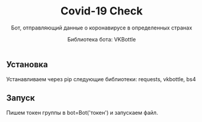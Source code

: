 <h1 align="center">Covid-19 Check</h1>
<p align="center">
    Бот, отправляющий данные о коронавирусе в определенных странах
 <p align="center">
    Библиотека бота: VKBottle
    <br /><br />
</p>

## Установка

Устанавливаем через pip следующие библиотеки: requests, vkbottle, bs4

## Запуск 
Пишем токен группы в bot=Bot('токен') и запускаем файл.
